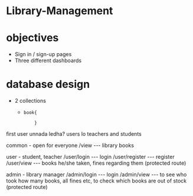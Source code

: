 # Library-Management

# objectives
- Sign in / sign-up pages
- Three different dashboards
# database design
- 2 collections
  - ```
    book{
        
        }
    ```
first user unnada ledha?
users lo teachers and students


common - open for everyone
/view   --- library books 

user - student, teacher
/user/login --- login
/user/register --- register
/user/view --- books he/she taken, fines regarding them  (protected route)

admin - library manager
/admin/login --- login
/admin/view --- to see who took how many books, all fines etc, to check which books are out of stock (protected route)


